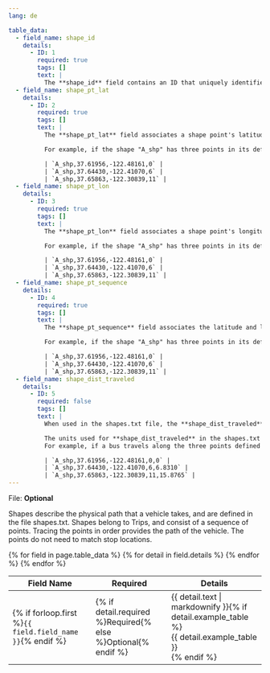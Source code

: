 ```yaml
---
lang: de

table_data:
  - field_name: shape_id
    details:
      - ID: 1
        required: true
        tags: []
        text: |
          The **shape_id** field contains an ID that uniquely identifies a shape.
  - field_name: shape_pt_lat
    details:
      - ID: 2
        required: true
        tags: []
        text: |
          The **shape_pt_lat** field associates a shape point's latitude with a shape ID. The field value must be a valid WGS 84 latitude. Each row in shapes.txt represents a shape point in your shape definition.

          For example, if the shape "A_shp" has three points in its definition, the shapes.txt file might contain these rows to define the shape:

          | `A_shp,37.61956,-122.48161,0` |
          | `A_shp,37.64430,-122.41070,6` |
          | `A_shp,37.65863,-122.30839,11` |
  - field_name: shape_pt_lon
    details:
      - ID: 3
        required: true
        tags: []
        text: |
          The **shape_pt_lon** field associates a shape point's longitude with a shape ID. The field value must be a valid WGS 84 longitude value from -180 to 180. Each row in shapes.txt represents a shape point in your shape definition.

          For example, if the shape "A_shp" has three points in its definition, the shapes.txt file might contain these rows to define the shape:

          | `A_shp,37.61956,-122.48161,0` |
          | `A_shp,37.64430,-122.41070,6` |
          | `A_shp,37.65863,-122.30839,11` |
  - field_name: shape_pt_sequence
    details:
      - ID: 4
        required: true
        tags: []
        text: |
          The **shape_pt_sequence** field associates the latitude and longitude of a shape point with its sequence order along the shape. The values for **shape_pt_sequence** must be non-negative integers, and they must increase along the trip.

          For example, if the shape "A_shp" has three points in its definition, the shapes.txt file might contain these rows to define the shape:

          | `A_shp,37.61956,-122.48161,0` |
          | `A_shp,37.64430,-122.41070,6` |
          | `A_shp,37.65863,-122.30839,11` |
  - field_name: shape_dist_traveled
    details:
      - ID: 5
        required: false
        tags: []
        text: |
          When used in the shapes.txt file, the **shape_dist_traveled** field positions a shape point as a distance traveled along a shape from the first shape point. The **shape_dist_traveled** field represents a real distance traveled along the route in units such as feet or kilometers. This information allows the trip planner to determine how much of the shape to draw when showing part of a trip on the map. The values used for **shape_dist_traveled** must increase along with shape_pt_sequence: they cannot be used to show reverse travel along a route.

          The units used for **shape_dist_traveled** in the shapes.txt file must match the units that are used for this field in the [stop_times.txt](#stop_times) file.
          For example, if a bus travels along the three points defined above for A_shp, the additional **shape_dist_traveled** values (shown here in kilometers) would look like this:

          | `A_shp,37.61956,-122.48161,0,0` |
          | `A_shp,37.64430,-122.41070,6,6.8310` |
          | `A_shp,37.65863,-122.30839,11,15.8765` |
---
```

File: **Optional**

Shapes describe the physical path that a vehicle takes, and are defined in the file shapes.txt. Shapes belong to Trips, and consist of a sequence of points. Tracing the points in order provides the path of the vehicle. The points do not need to match stop locations.

<div class="table-wrapper">
  <table class="recommendation">
    <thead>
      <tr>
        <th>Field Name</th>
        <th>Required</th>
        <th>Details</th>
      </tr>
    </thead>
    <tbody>
    {% for field in page.table_data %}
      {% for detail in field.details %}
      <tr id="{{ page.slug }}_{{ detail.ID }}" class="anchor-row{% if forloop.first %} field-row{% endif %}{% for tag in detail.tags %} {{ tag }}{% endfor %}">
        <td>{% if forloop.first %}<code>{{ field.field_name }}</code>{% endif %}</td>
        <td>{% if detail.required %}Required{% else %}Optional{% endif %}</td>
        <td>{{ detail.text | markdownify }}{% if detail.example_table %}<div class="table-wrapper">{{ detail.example_table }}</div>{% endif %}</td>
      </tr>
      {% endfor %}
    {% endfor %}
    </tbody>
  </table>
</div>
